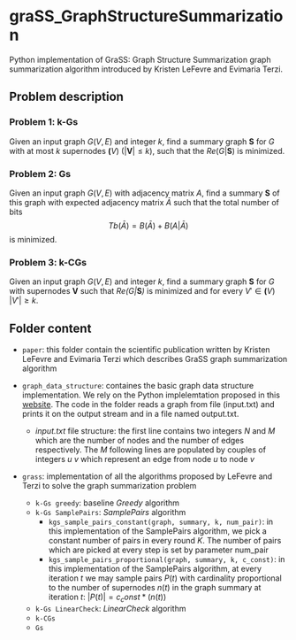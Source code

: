 # graSS_GraphStructureSummarization
Python implementation of GraSS: Graph Structure Summarization graph summarization algorithm introduced by Kristen LeFevre and Evimaria Terzi.

## Problem description
### Problem 1: k-Gs
Given an input graph $G(V,E)$ and integer $k$, find a summary graph $\pmb{S}$ for $G$ with at most $k$ supernodes $\pmb(V)$ $(|\boldsymbol{V}| \leq k)$, such that the $\mathit{Re}(G|\pmb{S})$ is minimized.

### Problem 2: Gs
Given an input graph $G(V,E)$ with adjacency matrix $A$, find a summary $\pmb{S}$ of this graph with expected adjacency matrix $\bar{A}$ such that the total number of bits $$Tb(\bar{A}) = B(\bar{A})+B(A|\bar{A})$$
is minimized.

### Problem 3: k-CGs
Given an input graph $G(V,E)$ and integer $k$, find a summary graph $\pmb{S}$ for $G$ with supernodes $\pmb{V}$ such that $\mathit{Re(G|\pmb{S})}$ is minimized and for every $V' \in \pmb(V)$ $|V'| \geq k$.

## Folder content
- `paper`: this folder contain the scientific publication written by Kristen LeFevre and Evimaria Terzi which describes GraSS graph summarization algorithm

- `graph_data_structure`: containes the basic graph data structure implementation. We rely on the Python implelemtation proposed in this [website](https://towardsdatascience.com/a-complete-guide-to-graphs-in-python-845a0a3381a1). The code in the folder reads a graph from file (input.txt) and prints it on the output stream and in a file named output.txt.
    - *input.txt* file structure: the first line contains two integers *N* and *M* which are the number of nodes and the number of edges respectively. The *M* following lines are populated by couples of integers *u* *v* which represent an edge from node *u* to node *v*
    
- `grass`: implementation of all the algorithms proposed by LeFevre and Terzi to solve the graph summarization problem
    - `k-Gs greedy`: baseline *Greedy* algorithm
    - `k-Gs SamplePairs`: *SamplePairs* algorithm
        - `kgs_sample_pairs_constant(graph, summary, k, num_pair)`: in this implementation of the SamplePairs algorithm, we pick a constant number of pairs in every round $K$. The number of pairs which are picked at every step is set by parameter num_pair
        - `kgs_sample_pairs_proportional(graph, summary, k, c_const)`: in this implementation of the SamplePairs algorithm, at every iteration $t$ we may sample pairs $P(t)$ with cardinality proportional to the number of supernodes $n(t)$ in the graph summary at iteration $t$: $|P(t)| = \mathit{c_const}*(n(t))$   
    - `k-Gs LinearCheck`: *LinearCheck* algorithm
    - `k-CGs`
    - `Gs`

